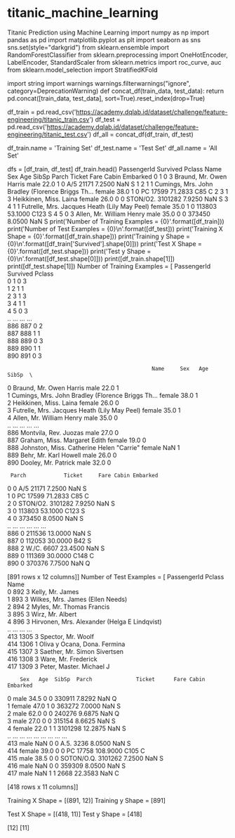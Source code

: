 # titanic_machine_learning
Titanic Prediction using Machine Learning 
import numpy as np
import pandas as pd
import matplotlib.pyplot as plt
import seaborn as sns
sns.set(style="darkgrid")
from sklearn.ensemble import RandomForestClassifier
from sklearn.preprocessing import OneHotEncoder, LabelEncoder, StandardScaler
from sklearn.metrics import roc_curve, auc
from sklearn.model_selection import StratifiedKFold

import string
import warnings
warnings.filterwarnings("ignore", category=DeprecationWarning) 
def concat_df(train_data, test_data):
    return pd.concat([train_data, test_data], sort=True).reset_index(drop=True)

df_train = pd.read_csv('https://academy.dqlab.id/dataset/challenge/feature-engineering/titanic_train.csv')
df_test = pd.read_csv('https://academy.dqlab.id/dataset/challenge/feature-engineering/titanic_test.csv')
df_all = concat_df(df_train, df_test)

df_train.name = 'Training Set'
df_test.name = 'Test Set'
df_all.name = 'All Set'

dfs = [df_train, df_test]
df_train.head()
PassengerId	Survived	Pclass	Name	Sex	Age	SibSp	Parch	Ticket	Fare	Cabin	Embarked
0	1	0	3	Braund, Mr. Owen Harris	male	22.0	1	0	A/5 21171	7.2500	NaN	S
1	2	1	1	Cumings, Mrs. John Bradley (Florence Briggs Th...	female	38.0	1	0	PC 17599	71.2833	C85	C
2	3	1	3	Heikkinen, Miss. Laina	female	26.0	0	0	STON/O2. 3101282	7.9250	NaN	S
3	4	1	1	Futrelle, Mrs. Jacques Heath (Lily May Peel)	female	35.0	1	0	113803	53.1000	C123	S
4	5	0	3	Allen, Mr. William Henry	male	35.0	0	0	373450	8.0500	NaN	S
print('Number of Training Examples = {0}'.format([df_train]))
print('Number of Test Examples = {0}\n'.format([df_test]))
print('Training X Shape = {0}'.format([df_train.shape]))
print('Training y Shape = {0}\n'.format([df_train['Survived'].shape[0]]))
print('Test X Shape = {0}'.format([df_test.shape]))
print('Test y Shape = {0}\n'.format([df_test.shape[0]]))
print([df_train.shape[1]])
print([df_test.shape[1]])
Number of Training Examples = [     PassengerId  Survived  Pclass  \
0              1         0       3   
1              2         1       1   
2              3         1       3   
3              4         1       1   
4              5         0       3   
..           ...       ...     ...   
886          887         0       2   
887          888         1       1   
888          889         0       3   
889          890         1       1   
890          891         0       3   

                                                  Name     Sex   Age  SibSp  \
0                              Braund, Mr. Owen Harris    male  22.0      1   
1    Cumings, Mrs. John Bradley (Florence Briggs Th...  female  38.0      1   
2                               Heikkinen, Miss. Laina  female  26.0      0   
3         Futrelle, Mrs. Jacques Heath (Lily May Peel)  female  35.0      1   
4                             Allen, Mr. William Henry    male  35.0      0   
..                                                 ...     ...   ...    ...   
886                              Montvila, Rev. Juozas    male  27.0      0   
887                       Graham, Miss. Margaret Edith  female  19.0      0   
888           Johnston, Miss. Catherine Helen "Carrie"  female   NaN      1   
889                              Behr, Mr. Karl Howell    male  26.0      0   
890                                Dooley, Mr. Patrick    male  32.0      0   

     Parch            Ticket     Fare Cabin Embarked  
0        0         A/5 21171   7.2500   NaN        S  
1        0          PC 17599  71.2833   C85        C  
2        0  STON/O2. 3101282   7.9250   NaN        S  
3        0            113803  53.1000  C123        S  
4        0            373450   8.0500   NaN        S  
..     ...               ...      ...   ...      ...  
886      0            211536  13.0000   NaN        S  
887      0            112053  30.0000   B42        S  
888      2        W./C. 6607  23.4500   NaN        S  
889      0            111369  30.0000  C148        C  
890      0            370376   7.7500   NaN        Q  

[891 rows x 12 columns]]
Number of Test Examples = [     PassengerId  Pclass                                          Name  \
0            892       3                              Kelly, Mr. James   
1            893       3              Wilkes, Mrs. James (Ellen Needs)   
2            894       2                     Myles, Mr. Thomas Francis   
3            895       3                              Wirz, Mr. Albert   
4            896       3  Hirvonen, Mrs. Alexander (Helga E Lindqvist)   
..           ...     ...                                           ...   
413         1305       3                            Spector, Mr. Woolf   
414         1306       1                  Oliva y Ocana, Dona. Fermina   
415         1307       3                  Saether, Mr. Simon Sivertsen   
416         1308       3                           Ware, Mr. Frederick   
417         1309       3                      Peter, Master. Michael J   

        Sex   Age  SibSp  Parch              Ticket      Fare Cabin Embarked  
0      male  34.5      0      0              330911    7.8292   NaN        Q  
1    female  47.0      1      0              363272    7.0000   NaN        S  
2      male  62.0      0      0              240276    9.6875   NaN        Q  
3      male  27.0      0      0              315154    8.6625   NaN        S  
4    female  22.0      1      1             3101298   12.2875   NaN        S  
..      ...   ...    ...    ...                 ...       ...   ...      ...  
413    male   NaN      0      0           A.5. 3236    8.0500   NaN        S  
414  female  39.0      0      0            PC 17758  108.9000  C105        C  
415    male  38.5      0      0  SOTON/O.Q. 3101262    7.2500   NaN        S  
416    male   NaN      0      0              359309    8.0500   NaN        S  
417    male   NaN      1      1                2668   22.3583   NaN        C  

[418 rows x 11 columns]]

Training X Shape = [(891, 12)]
Training y Shape = [891]

Test X Shape = [(418, 11)]
Test y Shape = [418]

[12]
[11]

